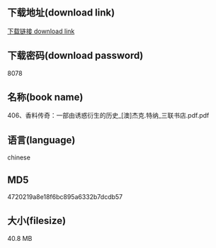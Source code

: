 ## 下载地址(download link)
[下载链接 download link](https://voluble-croquembouche-d321dc.netlify.app/?s=406%E3%80%81%E9%A6%99%E6%96%99%E4%BC%A0%E5%A5%87%EF%BC%9A%E4%B8%80%E9%83%A8%E7%94%B1%E8%AF%B1%E6%83%91%E8%A1%8D%E7%94%9F%E7%9A%84%E5%8E%86%E5%8F%B2_%5B%E6%BE%B3%5D%E6%9D%B0%E5%85%8B.%E7%89%B9%E7%BA%B3_%E4%B8%89%E8%81%94%E4%B9%A6%E5%BA%97.pdf)

## 下载密码(download password)
8078

## 名称(book name)
406、香料传奇：一部由诱惑衍生的历史_[澳]杰克.特纳_三联书店.pdf.pdf

## 语言(language)
chinese

## MD5
4720219a8e18f6bc895a6332b7dcdb57

## 大小(filesize)
40.8 MB
